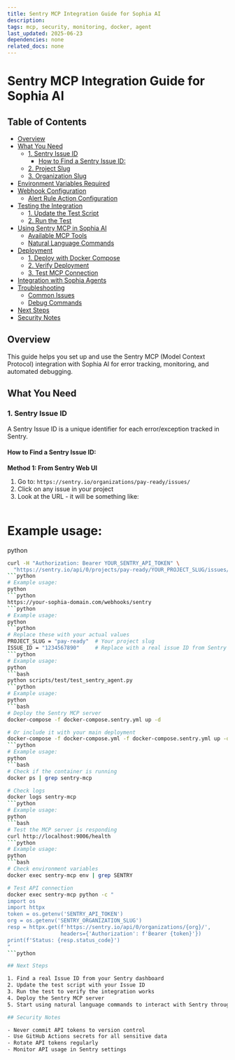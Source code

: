 ```yaml
---
title: Sentry MCP Integration Guide for Sophia AI
description: 
tags: mcp, security, monitoring, docker, agent
last_updated: 2025-06-23
dependencies: none
related_docs: none
---
```


# Sentry MCP Integration Guide for Sophia AI


## Table of Contents

- [Overview](#overview)
- [What You Need](#what-you-need)
  - [1. Sentry Issue ID](#1.-sentry-issue-id)
    - [How to Find a Sentry Issue ID:](#how-to-find-a-sentry-issue-id:)
  - [2. Project Slug](#2.-project-slug)
  - [3. Organization Slug](#3.-organization-slug)
- [Environment Variables Required](#environment-variables-required)
- [Webhook Configuration](#webhook-configuration)
  - [Alert Rule Action Configuration](#alert-rule-action-configuration)
- [Testing the Integration](#testing-the-integration)
  - [1. Update the Test Script](#1.-update-the-test-script)
  - [2. Run the Test](#2.-run-the-test)
- [Using Sentry MCP in Sophia AI](#using-sentry-mcp-in-sophia-ai)
  - [Available MCP Tools](#available-mcp-tools)
  - [Natural Language Commands](#natural-language-commands)
- [Deployment](#deployment)
  - [1. Deploy with Docker Compose](#1.-deploy-with-docker-compose)
  - [2. Verify Deployment](#2.-verify-deployment)
  - [3. Test MCP Connection](#3.-test-mcp-connection)
- [Integration with Sophia Agents](#integration-with-sophia-agents)
- [Troubleshooting](#troubleshooting)
  - [Common Issues](#common-issues)
  - [Debug Commands](#debug-commands)
- [Next Steps](#next-steps)
- [Security Notes](#security-notes)

## Overview

This guide helps you set up and use the Sentry MCP (Model Context Protocol) integration with Sophia AI for error tracking, monitoring, and automated debugging.

## What You Need

### 1. Sentry Issue ID
A Sentry Issue ID is a unique identifier for each error/exception tracked in Sentry. 

#### How to Find a Sentry Issue ID:

**Method 1: From Sentry Web UI**
1. Go to: `https://sentry.io/organizations/pay-ready/issues/`
2. Click on any issue in your project
3. Look at the URL - it will be something like:
   ```python
# Example usage:
python
```bash
curl -H "Authorization: Bearer YOUR_SENTRY_API_TOKEN" \
  "https://sentry.io/api/0/projects/pay-ready/YOUR_PROJECT_SLUG/issues/"
```python
# Example usage:
python
```python
https://your-sophia-domain.com/webhooks/sentry
```python
# Example usage:
python
```python
# Replace these with your actual values
PROJECT_SLUG = "pay-ready"  # Your project slug
ISSUE_ID = "1234567890"     # Replace with a real issue ID from Sentry
```python
# Example usage:
python
```bash
python scripts/test/test_sentry_agent.py
```python
# Example usage:
python
```bash
# Deploy the Sentry MCP server
docker-compose -f docker-compose.sentry.yml up -d

# Or include it with your main deployment
docker-compose -f docker-compose.yml -f docker-compose.sentry.yml up -d
```python
# Example usage:
python
```bash
# Check if the container is running
docker ps | grep sentry-mcp

# Check logs
docker logs sentry-mcp
```python
# Example usage:
python
```bash
# Test the MCP server is responding
curl http://localhost:9006/health
```python
# Example usage:
python
```bash
# Check environment variables
docker exec sentry-mcp env | grep SENTRY

# Test API connection
docker exec sentry-mcp python -c "
import os
import httpx
token = os.getenv('SENTRY_API_TOKEN')
org = os.getenv('SENTRY_ORGANIZATION_SLUG')
resp = httpx.get(f'https://sentry.io/api/0/organizations/{org}/', 
                 headers={'Authorization': f'Bearer {token}'})
print(f'Status: {resp.status_code}')
"
```python

## Next Steps

1. Find a real Issue ID from your Sentry dashboard
2. Update the test script with your Issue ID
3. Run the test to verify the integration works
4. Deploy the Sentry MCP server
5. Start using natural language commands to interact with Sentry through Sophia AI

## Security Notes

- Never commit API tokens to version control
- Use GitHub Actions secrets for all sensitive data
- Rotate API tokens regularly
- Monitor API usage in Sentry settings

